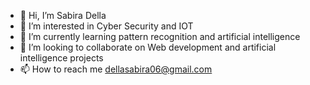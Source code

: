 - 👋 Hi, I’m Sabira Della
- 👀 I’m interested in Cyber Security and IOT 
- 🌱 I’m currently learning pattern recognition and artificial intelligence
- 💞️ I’m looking to collaborate on Web development  and artificial intelligence projects
- 📫 How to reach me dellasabira06@gmail.com

<!---
DellaSabira/DellaSabira is a ✨ special ✨ repository because its `README.md` (this file) appears on your GitHub profile.
You can click the Preview link to take a look at your changes.
--->
